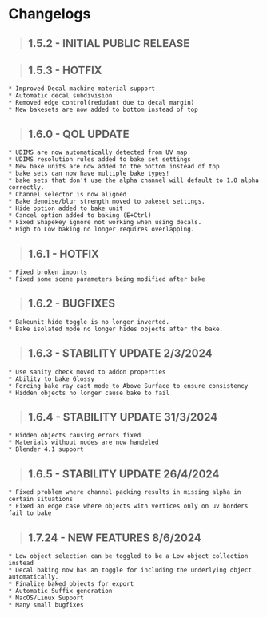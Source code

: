 # Changelogs

>## 1.5.2 - INITIAL PUBLIC RELEASE

>## 1.5.3 - HOTFIX
    * Improved Decal machine material support
    * Automatic decal subdivision
    * Removed edge control(redudant due to decal margin)
    * New bakesets are now added to bottom instead of top

>## 1.6.0 - QOL UPDATE
    * UDIMS are now automatically detected from UV map
    * UDIMS resolution rules added to bake set settings
    * New bake units are now added to the bottom instead of top
    * bake sets can now have multiple bake types!
    * bake sets that don't use the alpha channel will default to 1.0 alpha correctly.
    * Channel selector is now aligned
    * Bake denoise/blur strength moved to bakeset settings.
    * Hide option added to bake unit
    * Cancel option added to baking (E+Ctrl)
    * Fixed Shapekey ignore not working when using decals.
    * High to Low baking no longer requires overlapping.

>## 1.6.1 - HOTFIX
    * Fixed broken imports
    * Fixed some scene parameters being modified after bake

>## 1.6.2 - BUGFIXES
    * Bakeunit hide toggle is no longer inverted.
    * Bake isolated mode no longer hides objects after the bake.

>## 1.6.3 - STABILITY UPDATE 2/3/2024
    * Use sanity check moved to addon properties
    * Ability to bake Glossy
    * Forcing bake ray cast mode to Above Surface to ensure consistency
    * Hidden objects no longer cause bake to fail

>## 1.6.4 - STABILITY UPDATE 31/3/2024
    * Hidden objects causing errors fixed
    * Materials without nodes are now handeled
    * Blender 4.1 support

>## 1.6.5 - STABILITY UPDATE 26/4/2024
    * Fixed problem where channel packing results in missing alpha in certain situations
    * Fixed an edge case where objects with vertices only on uv borders fail to bake

>## 1.7.24 - NEW FEATURES 8/6/2024
    * Low object selection can be toggled to be a Low object collection instead
    * Decal baking now has an toggle for including the underlying object automatically.
    * Finalize baked objects for export
    * Automatic Suffix generation
    * MacOS/Linux Support
    * Many small bugfixes
